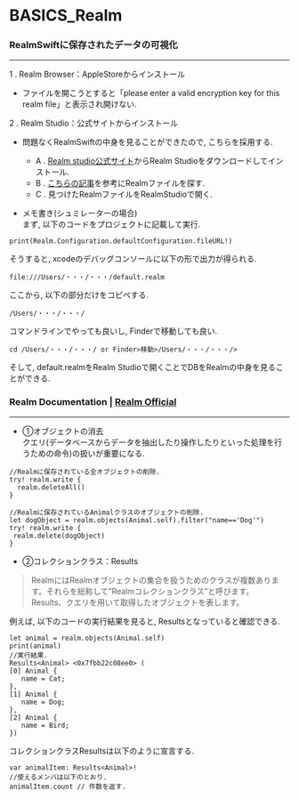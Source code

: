 # BASICS_Realm

### RealmSwiftに保存されたデータの可視化
***
1 . Realm Browser：AppleStoreからインストール  
* ファイルを開こうとすると「please enter a valid encryption key for this realm file」と表示され開けない.

2 . Realm Studio：公式サイトからインストール  
* 問題なくRealmSwiftの中身を見ることができたので, こちらを採用する.  
    * A . [Realm studio公式サイト](https://docs.mongodb.com/realm-legacy/jp/products/realm-studio.html)からRealm Studioをダウンロードしてインストール.  
    * B . [こちらの記事](https://qiita.com/i_nak/items/5d6062333b205275b85b)を参考にRealmファイルを探す.  
    * C . 見つけたRealmファイルをRealmStudioで開く.  

* メモ書き(シュミレーターの場合)  
まず, 以下のコードをプロジェクトに記載して実行.
```
print(Realm.Configuration.defaultConfiguration.fileURL!)
```
そうすると, xcodeのデバッグコンソールに以下の形で出力が得られる.
```
file:///Users/・・・/・・・/default.realm
```
ここから, 以下の部分だけをコピペする.
```
/Users/・・・/・・・/
```
コマンドラインでやっても良いし, Finderで移動しても良い.
```
cd /Users/・・・/・・・/ or Finder>移動>/Users/・・・/・・・/>
```
そして, default.realmをRealm Studioで開くことでDBをRealmの中身を見ることができる.

### Realm Documentation | [Realm Official](https://docs.mongodb.com/realm-legacy/jp/docs/swift/latest.html)  
***
* ①オブジェクトの消去  
クエリ(データベースからデータを抽出したり操作したりといった処理を行うための命令)の扱いが重要になる.
```
//Realmに保存されている全オブジェクトの削除.
try! realm.write {
  realm.deleteAll()
}

//Realmに保存されているAnimalクラスのオブジェクトの削除.
let dogObject = realm.objects(Animal.self).filter("name=='Dog'")
try! realm.write {
 realm.delete(dogObject)
}
```

* ②コレクションクラス：Results
> RealmにはRealmオブジェクトの集合を扱うためのクラスが複数あります。それらを総称して”Realmコレクションクラス”と呼びます。
> Results、クエリを用いて取得したオブジェクトを表します。  

例えば, 以下のコードの実行結果を見ると, Results<Animal>となっていると確認できる.
```
let animal = realm.objects(Animal.self)
print(animal)
//実行結果.
Results<Animal> <0x7fbb22c08ee0> (
[0] Animal {
   name = Cat;
},
[1] Animal {
   name = Dog;
},
[2] Animal {
   name = Bird;
})
```
コレクションクラスResultsは以下のように宣言する.
```
var animalItem: Results<Animal>!
//使えるメンバは以下のとおり.
animalItem.count // 件数を返す.
```
